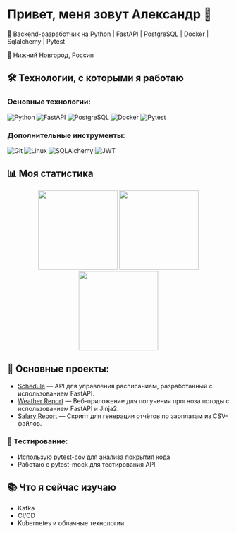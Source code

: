 # Привет, меня зовут Александр 👋  

🚀 Backend-разработчик на Python | FastAPI | PostgreSQL | Docker | Sqlalchemy | Pytest

📍 Нижний Новгород, Россия 

## 🛠️ Технологии, с которыми я работаю

### Основные технологии:
![Python](https://img.shields.io/badge/Python-3776AB?style=for-the-badge&logo=python&logoColor=white)
![FastAPI](https://img.shields.io/badge/FastAPI-009688?style=for-the-badge&logo=fastapi&logoColor=white)
![PostgreSQL](https://img.shields.io/badge/PostgreSQL-4169E1?style=for-the-badge&logo=postgresql&logoColor=white)
![Docker](https://img.shields.io/badge/Docker-2496ED?style=for-the-badge&logo=docker&logoColor=white)
![Pytest](https://img.shields.io/badge/Pytest-0A9EDC?style=for-the-badge&logo=pytest&logoColor=white)

### Дополнительные инструменты:
![Git](https://img.shields.io/badge/Git-F05032?style=for-the-badge&logo=git&logoColor=white)
![Linux](https://img.shields.io/badge/Linux-FCC624?style=for-the-badge&logo=linux&logoColor=black)
![SQLAlchemy](https://img.shields.io/badge/SQLAlchemy-000000?style=for-the-badge&logo=sqlalchemy&logoColor=white)
![JWT](https://img.shields.io/badge/JWT-000000?style=for-the-badge&logo=jsonwebtokens&logoColor=white)

## 📊 Моя статистика

<div align="center">
  <img height="180em" src="https://github-readme-stats.vercel.app/api?username=kaliinopt&show_icons=true&theme=github_dark&hide_border=true&include_all_commits=true" />
  <img height="180em" src="https://github-readme-stats.vercel.app/api/top-langs/?username=kaliinopt&layout=compact&theme=github_dark&hide_border=true" />
  <img height="180em" src="https://github-readme-streak-stats.herokuapp.com/?user=kaliinopt&theme=github-dark&hide_border=true" />
</div>

## 🚀 Основные проекты:

- [Schedule](https://github.com/kaliinopt/Schedule) — API для управления расписанием, разработанный с использованием FastAPI.
- [Weather Report](https://github.com/kaliinopt/weather-app) — Веб-приложение для получения прогноза погоды с использованием FastAPI и Jinja2.
- [Salary Report](https://github.com/kaliinopt/salary-reports) — Скрипт для генерации отчётов по зарплатам из CSV-файлов.

### 🧪 Тестирование:
- Использую pytest-cov для анализа покрытия кода
- Работаю с pytest-mock для тестирования API

## 📚 Что я сейчас изучаю

- Kafka
- CI/CD
- Kubernetes и облачные технологии
